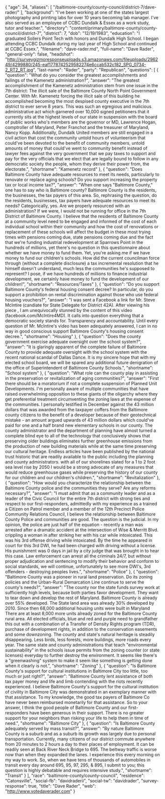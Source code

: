 {
  "age": 34,
  "aliases": [
    "/baltimore-county/county-council/district-7/dave-rader/"
  ],
  "background": "I've been working at one of the states largest photography and printing labs for over 10 years becoming lab manager. I've also served as an employee of CCBC Dundalk & Essex as a work study, tutor and teacher.",
  "directory": "content/primary/baltimore-county/county-council/district-7",
  "district": 7,
  "dob": "12/19/1983",
  "education": "I graduated Sollers Point Tech with honors and Dundalk High School. I began attending CCBC Dundalk during my last year of High School and continued at CCBC Essex.",
  "filename": "dave-rader.md",
  "full-name": "Dave Rader",
  "general-only": false,
  "headshot": "http://surveygizmoresponseuploads.s3.amazonaws.com/fileuploads/296249/4299880/245-eaf1778742529582274e6ccab532c182_SPG_0734-2_RT2_RT.jpg",
  "last-name": "Rader",
  "party": "Republican",
  "questions": [
    {
      "question": "What do you consider the greatest accomplishments and failings of the Kamenetz administration?",
      "answer": "The greatest accomplishment of the Kamenetz administration stem from one issue in the 7th district: The illicit sale of the Baltimore County North Point Government Center. With Mr. Kamenetz forcing the illicit sale of this building he accomplished becoming the most despised county executive in the 7th district to ever serve 8 years. This was such an egregious and malicious administrative act which garnered over 10,000 signed petitioners that it currently sits at the highest levels of our state in suspension with the board of public works who's members are the governor or MD, Lawrence Hogan, comptroller of Maryland, Peter Franchot and the treasurer of Maryland, Nancy Kopp. Additionally, Dundalk United members are still engaged in a civil action that cost the community untold hours of volunteerism that could've been devoted to the benefit of community members, untold amounts of money that could've went to community benefit instead of lawyer fees against the very government that we pay taxes to support and pay for the very officials that we elect that are legally bound to follow in any democratic society the people, whom they derive their power from, the electorate.",
      "shortname": "Kamenetz record"
    },
    {
      "question": "Does Baltimore County have adequate resources to meet its needs, particularly to renovate or replace aging schools? Do you support increasing the property tax or local income tax?",
      "answer": "When one says \"Baltimore County,\" one has to say who is Baltimore county? Baltimore County is the residents, the businesses, the tax payers of this area. So, rephrasing the question, do the residents, businesses, tax payers have adequate resources to meet its needs? Categorically, yes. Are we properly resourced with an administration? If we were, I would not be running for office in the 7th District of Baltimore County. I believe that the residents of Baltimore County at a community level need to be engaged and informed of the cost of each individual school within their community and how the cost of renovations or replacement of these schools will affect the budget in these most trying times with pensions coming due, state pensions coming due and the fact that we're funding industrial redevelopment at Sparrows Point in the hundreds of millions, yet there's no question in this questionnaire about whether we have money to fund them. Yet, you're asking me if we have money to fund our children's schools. How did the current councilman force through (without a complete disclosure) a tax incremental resolution that he himself doesn't understand, much less the communities he's supposed to represent? I pose, if we have hundreds of millions to finance industrial development, we certainly have money to fund the development of our children!",
      "shortname": "Resources/Taxes"
    },
    {
      "question": "Do you support Baltimore County's federal housing consent decree? In particular, do you support a prohibition on rental discrimination against those who use federal housing vouchers?",
      "answer": "I was sent a Facebook a link for Mr. Steve McIntire (candiate for State Delegate for District 42A). After viewing his piece , I am unequivocally stunned by the content of this video (facebook.com/McIntire4MD). It calls into question everything that a democratic society stands for. Transparency and accountability. Until every question of Mr. McIntire's video has been adequately answered, I can in no way in good conscious support Baltimore County's housing consent decree.",
      "shortname": "Housing"
    },
    {
      "question": "Does the county government exercise adequate oversight over the school system?",
      "answer": "It is glaringly apparent of the complete failure of Baltimore County to provide adequate oversight with the school system with the recent national scandal of Dallas Dance. It is my sincere hope that with my elected school board, we will be spared any additional future denigration of the office of Superintendent of Baltimore County Schools.",
      "shortname": "School system"
    },
    {
      "question": "What role can the county play in assisting in the preservation or revitalization of aging communities?",
      "answer": "First there should be a moratorium if not a complete suspension of Planned Unit Developments. I'm personally aware of multiple communities that have raised overwhelming opposition to these giants of the oligarchy where they get preferential treatment circumventing the zoning laws at the expense of the communities. I personally testified in December against the 43 million dollars that was awarded from the taxpayer coffers from the Baltimore county citizens to the benefit of a developer because of their geotechnical mistake - an amount argued upwards of 43 million dollars which could've paid for one and a half brand new elementary schools in our county. The county administrator and the department of planning have almost turned a complete blind eye to all of the technology that conclusively shows that preserving older buildings eliminates further greenhouse emissions from the production of new building materials while at the same time preserving our cultural heritage. Endless articles have been published by the national trust historic that are readily available to the public including the planning and county administrators. with all of our shorelines slated for a 1 to 2 foot sea level rise by 2050 I would be a strong advocate of any measures that would reduce greenhouse gases while preserving the history of our county for our children and our children's children.",
      "shortname": "Revitalization"
    },
    {
      "question": "How would you characterize the relationship between the Baltimore County police and the communities they serve? Are any reforms necessary?",
      "answer": "I must admit that as a community leader and as a leader of the Civic Council for the entire 7th district with strong ties and respect to our first-responders, admittedly with my experience as a trained a Citizen on Patrol member and a member of the 12th Precinct Police Community Relations Council, I believe the relationship between Baltimore County Police and communities are good. The question is the judicial. In my opinion, the police are just half of the equation - recently a man was arrested after a dramatic accident at the intersection of Wise & Merritt Blvd. crippling a woman in after striking her with his car while intoxicated. This was his 3rd offense driving while intoxicated. By the time he appeared in court for this 3rd DWI, he had been charged with driving without a license. His punishment was 0 days in jail by a city judge that was brought in to hear this case. Law enforcement can arrest all the criminals 24/7, but without proper adjudication and sentencing to modify their behavior and conform to social standards, we will continue, unfortunately to see more DWI's, 3rd offenders - destroying peoples lives.",
      "shortname": "Police"
    },
    {
      "question": "Baltimore County was a pioneer in rural land preservation. Do its zoning policies and the Urban-Rural Demarcation Line continue to serve the county's needs?",
      "answer": "The county nor the state funds survey work at sufficiently high levels, because both parties favor development. They want to tear down and develop the rest of Maryland. Baltimore County is already over 55% developed. The State land area was already 30% developed by 2010. Since then 68,000 additional housing units were built in Maryland There are at least 8,000 more units already zoned for the Baltimore County rural area. All elected officials, blue and red and purple need to grandfather this out with a combination of a Transfer of Density Rights program (TDR), purchase of development rights, in addition to the conservation easements and some downzoning. The county and state's natural heritage is steadily disappearing. Less birds, less forests, more buildings, more roads every year. The same state and county administrations that teach \"environmental sustainability\" in the schools issue permits from the zoning counter (or state licenses) everyday to further destroy the environment. It seems like there's a \"greenwashing\" system to make it seem like something is getting done when it clearly is not.",
      "shortname": "Zoning"
    },
    {
      "question": "Is Baltimore County's support for cultural institutions in Baltimore City too little, too much or just right?",
      "answer": "Baltimore County lent assistance of both tax payer money and life and limb contending with the riots recently experienced. I believe Baltimore County's support for the cultural institution of civility in Baltimore City was demonstrated in an exemplary manner with that assistance. To my knowledge, the good tax payers of Baltimore Co have never been reimbursed monetarily for that assistance. So to your answer, I think the good people of Baltimore County and our first-responders have been generous in their support. There is no greater support for your neighbors than risking your life to help them in time of need.",
      "shortname": "Baltimore City"
    },
    {
      "question": "Is Baltimore County adequately served by mass transit?",
      "answer": "By nature Baltimore County is a suburb and as a suburb its growth was largely due to personal transportation. Currently, many citizens of our district commute anywhere from 20 minutes to 2 hours a day to their places of employment. It can be readily seen at Back River Neck Bridge to 695. The beltway traffic is worse now than when they expanded the lanes. I experience this every morning on my way to work. So, when we have tens of thousands of automobiles in transit every day around 695, 95, 97, 295, & 895, I submit to you; this question is highly debatable and requires intensive study.",
      "shortname": "Transit"
    }
  ],
  "race": "baltimore-county/county-council",
  "residence": "Catonsville",
  "social-fb": "davidraderii",
  "social-tw": "davidrader",
  "survey-response": true,
  "title": "Dave Rader",
  "web": "http://www.votedaverader.com"
}
